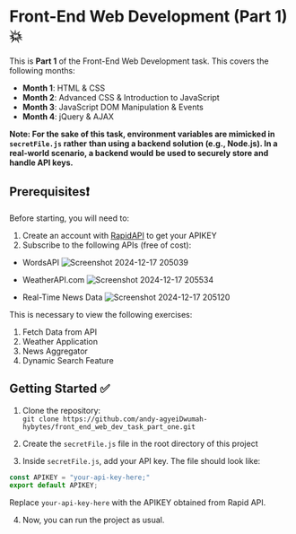 # Front-End Web Development (Part 1) 💥

This is **Part 1** of the Front-End Web Development task. This covers the following months:

* **Month 1**: HTML & CSS
* **Month 2**: Advanced CSS & Introduction to JavaScript
* **Month 3**: JavaScript DOM Manipulation & Events
* **Month 4**: jQuery & AJAX

**Note: For the sake of this task, environment variables are mimicked in `secretFile.js` rather**
**than using a backend solution (e.g., Node.js). In a real-world scenario, a backend would**
**be used to securely store and handle API keys.**

## Prerequisites❗

Before starting, you will need to:
1. Create an account with [RapidAPI](https://rapidapi.com/) to get your APIKEY
2. Subscribe to the following APIs (free of cost):

* WordsAPI
  ![Screenshot 2024-12-17 205039](https://github.com/user-attachments/assets/b9d773ff-5776-4e34-b181-1b1f8cb22cb9)

* WeatherAPI.com
  ![Screenshot 2024-12-17 205534](https://github.com/user-attachments/assets/57b957ec-9f0b-45a4-9c32-06bc1dd9bdb7)

* Real-Time News Data
  ![Screenshot 2024-12-17 205120](https://github.com/user-attachments/assets/487e343f-5459-4292-9a06-71c06c232b23)

This is necessary to view the following exercises:
1. Fetch Data from API
2. Weather Application
3. News Aggregator
4. Dynamic Search Feature

## Getting Started ✅

1. Clone the repository: <br>
`git clone https://github.com/andy-agyeiDwumah-hybytes/front_end_web_dev_task_part_one.git`

2. Create the `secretFile.js` file in the root directory of this project

3. Inside `secretFile.js`, add your API key. The file should look like:
```javascript
const APIKEY = "your-api-key-here;"
export default APIKEY;
```

Replace `your-api-key-here` with the APIKEY obtained from Rapid API.

4. Now, you can run the project as usual.
